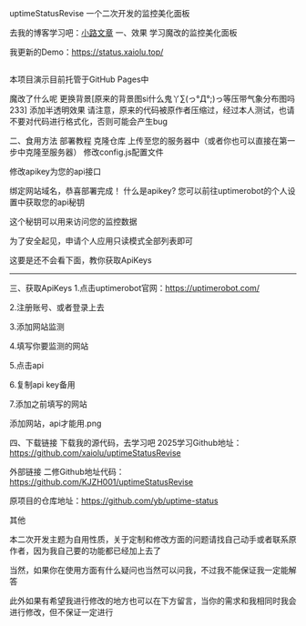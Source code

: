 uptimeStatusRevise 一个二次开发的监控美化面板

去我的博客学习吧：[小路文章](https://www.xn--yetq47i.top/archives/32.html)
一、效果
学习魔改的监控美化面板

我更新的Demo：https://status.xaiolu.top/

<figure><img fetchpriority="high" decoding="async"  src="https://www.xn--yetq47i.top/usr/uploads/2025/04/1789935416.png" alt=""></figure>

本项目演示目前托管于GitHub Pages中

魔改了什么呢
更换背景[原来的背景图si什么鬼丫∑(っ°Д°;)っ等压带气象分布图吗233]
添加半透明效果
请注意，原来的代码被原作者压缩过，经过本人测试，也请不要对代码进行格式化，否则可能会产生bug

二、食用方法
部署教程
克隆仓库
上传至您的服务器中（或者你也可以直接在第一步中克隆至服务器）
修改config.js配置文件

修改apikey为您的api接口

绑定网站域名，恭喜部署完成！
什么是apikey?
您可以前往uptimerobot的个人设置中获取您的api秘钥

这个秘钥可以用来访问您的监控数据

为了安全起见，申请个人应用只读模式全部列表即可

这要是还不会看下面，教你获取ApiKeys

------------

三、获取ApiKeys
1.点击uptimerobot官网：https://uptimerobot.com/


2.注册账号、或者登录上去

3.添加网站监测


4.填写你要监测的网站


5.点击api


6.复制api key备用


7.添加之前填写的网站


添加网站，api才能用.png


四、下载链接
下载我的源代码，去学习吧
2025学习Github地址：https://github.com/xaiolu/uptimeStatusRevise

外部链接
二修Github地址代码：https://github.com/KJZH001/uptimeStatusRevise

原项目的仓库地址：https://github.com/yb/uptime-status

其他

本二次开发主题为自用性质，关于定制和修改方面的问题请找自己动手或者联系原作者，因为我自己要的功能都已经加上去了

当然，如果你在使用方面有什么疑问也当然可以问我，不过我不能保证我一定能解答

此外如果有希望我进行修改的地方也可以在下方留言，当你的需求和我相同时我会进行修改，但不保证一定进行
